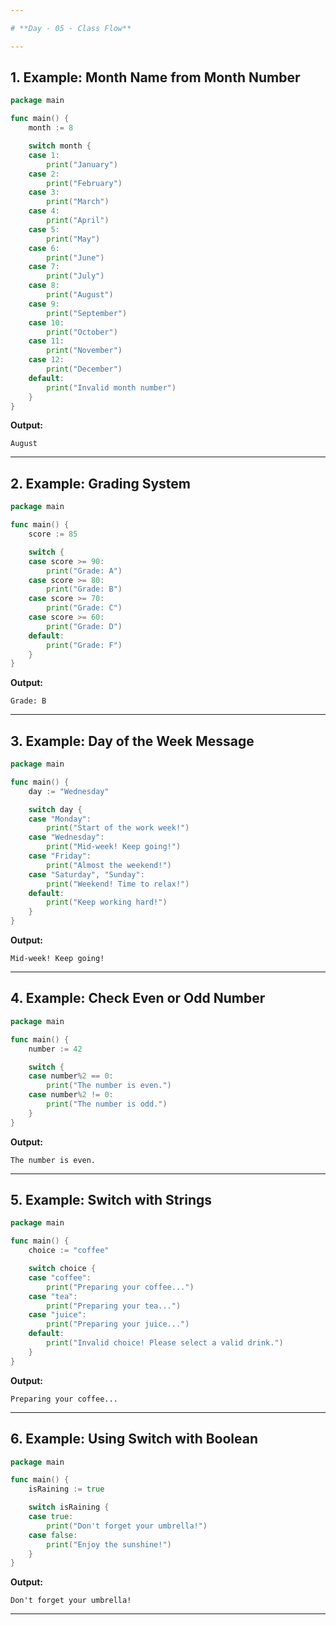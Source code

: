 ```yaml
---

# **Day - 05 - Class Flow**

---
```


## **1. Example: Month Name from Month Number**

```go
package main

func main() {
    month := 8

    switch month {
    case 1:
        print("January")
    case 2:
        print("February")
    case 3:
        print("March")
    case 4:
        print("April")
    case 5:
        print("May")
    case 6:
        print("June")
    case 7:
        print("July")
    case 8:
        print("August")
    case 9:
        print("September")
    case 10:
        print("October")
    case 11:
        print("November")
    case 12:
        print("December")
    default:
        print("Invalid month number")
    }
}
```

**Output:**

```
August
```

---

## **2. Example: Grading System**

```go
package main

func main() {
    score := 85

    switch {
    case score >= 90:
        print("Grade: A")
    case score >= 80:
        print("Grade: B")
    case score >= 70:
        print("Grade: C")
    case score >= 60:
        print("Grade: D")
    default:
        print("Grade: F")
    }
}
```

**Output:**

```
Grade: B
```

---

## **3. Example: Day of the Week Message**

```go
package main

func main() {
    day := "Wednesday"

    switch day {
    case "Monday":
        print("Start of the work week!")
    case "Wednesday":
        print("Mid-week! Keep going!")
    case "Friday":
        print("Almost the weekend!")
    case "Saturday", "Sunday":
        print("Weekend! Time to relax!")
    default:
        print("Keep working hard!")
    }
}
```

**Output:**

```
Mid-week! Keep going!
```

---

## **4. Example: Check Even or Odd Number**

```go
package main

func main() {
    number := 42

    switch {
    case number%2 == 0:
        print("The number is even.")
    case number%2 != 0:
        print("The number is odd.")
    }
}
```

**Output:**

```
The number is even.
```

---

## **5. Example: Switch with Strings**

```go
package main

func main() {
    choice := "coffee"

    switch choice {
    case "coffee":
        print("Preparing your coffee...")
    case "tea":
        print("Preparing your tea...")
    case "juice":
        print("Preparing your juice...")
    default:
        print("Invalid choice! Please select a valid drink.")
    }
}
```

**Output:**

```
Preparing your coffee...
```

---

## **6. Example: Using Switch with Boolean**

```go
package main

func main() {
    isRaining := true

    switch isRaining {
    case true:
        print("Don't forget your umbrella!")
    case false:
        print("Enjoy the sunshine!")
    }
}
```

**Output:**

```
Don't forget your umbrella!
```

---
